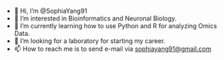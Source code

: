 - 👋 Hi, I’m @SophiaYang91
- 👀 I’m interested in Bioinformatics and Neuronal Biology.
- 🌱 I’m currently learning how to use Python and R for analyzing Omics Data.
- 💞️ I’m looking for a laboratory for starting my career.
- 📫 How to reach me is to send e-mail via sophiayang91@gmail.com

<!---
SophiaYang91/SophiaYang91 is a ✨ special ✨ repository because its `README.md` (this file) appears on your GitHub profile.
You can click the Preview link to take a look at your changes.
--->
